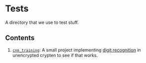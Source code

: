 # Tests
A directory that we use to test stuff.


## Contents
1. [`cnn_training`](./cnn_training): A small project implementing [digit recognition](https://towardsdatascience.com/handwritten-digit-mnist-pytorch-977b5338e627) in unencrypted crypten to see if that works.
